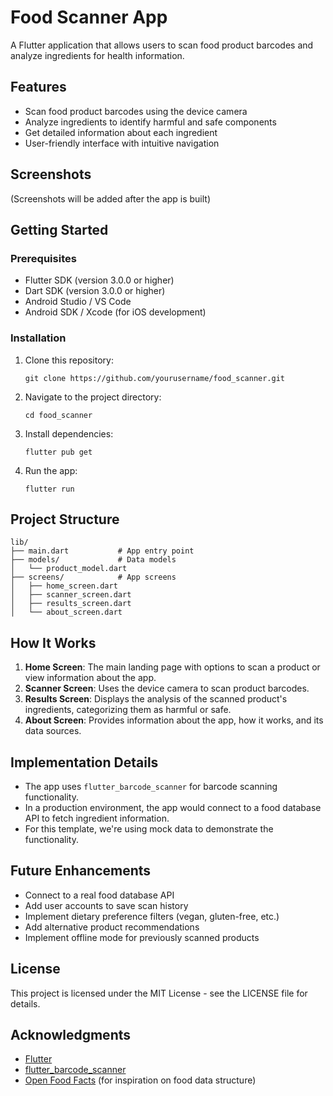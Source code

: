# Food Scanner App

A Flutter application that allows users to scan food product barcodes and analyze ingredients for health information.

## Features

- Scan food product barcodes using the device camera
- Analyze ingredients to identify harmful and safe components
- Get detailed information about each ingredient
- User-friendly interface with intuitive navigation

## Screenshots

(Screenshots will be added after the app is built)

## Getting Started

### Prerequisites

- Flutter SDK (version 3.0.0 or higher)
- Dart SDK (version 3.0.0 or higher)
- Android Studio / VS Code
- Android SDK / Xcode (for iOS development)

### Installation

1. Clone this repository:
   ```
   git clone https://github.com/yourusername/food_scanner.git
   ```

2. Navigate to the project directory:
   ```
   cd food_scanner
   ```

3. Install dependencies:
   ```
   flutter pub get
   ```

4. Run the app:
   ```
   flutter run
   ```

## Project Structure

```
lib/
├── main.dart           # App entry point
├── models/             # Data models
│   └── product_model.dart
├── screens/            # App screens
│   ├── home_screen.dart
│   ├── scanner_screen.dart
│   ├── results_screen.dart
│   └── about_screen.dart
```

## How It Works

1. **Home Screen**: The main landing page with options to scan a product or view information about the app.
2. **Scanner Screen**: Uses the device camera to scan product barcodes.
3. **Results Screen**: Displays the analysis of the scanned product's ingredients, categorizing them as harmful or safe.
4. **About Screen**: Provides information about the app, how it works, and its data sources.

## Implementation Details

- The app uses `flutter_barcode_scanner` for barcode scanning functionality.
- In a production environment, the app would connect to a food database API to fetch ingredient information.
- For this template, we're using mock data to demonstrate the functionality.

## Future Enhancements

- Connect to a real food database API
- Add user accounts to save scan history
- Implement dietary preference filters (vegan, gluten-free, etc.)
- Add alternative product recommendations
- Implement offline mode for previously scanned products

## License

This project is licensed under the MIT License - see the LICENSE file for details.

## Acknowledgments

- [Flutter](https://flutter.dev/)
- [flutter_barcode_scanner](https://pub.dev/packages/flutter_barcode_scanner)
- [Open Food Facts](https://world.openfoodfacts.org/) (for inspiration on food data structure) 